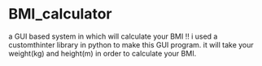 # BMI_calculator
a GUI based system in which will calculate your BMI !!
i used a customthinter library in python to make this GUI program.
it will take your weight(kg) and height(m) in order to calculate your BMI.
